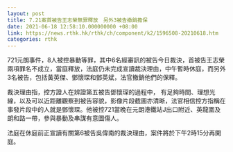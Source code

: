 ```yaml
---
layout: post
title: 7.21案首被告王志榮無罪釋放　另外3被告撤銷擔保
date: 2021-06-18 12:58:10.000000000 +08:00
link: https://news.rthk.hk/rthk/ch/component/k2/1596508-20210618.htm
categories: rthk
---
```


721元朗事件，8人被控暴動等罪，其中6名經審訊的被告今日裁決，首被告王志榮兩項罪名不成立，當庭釋放，法庭仍未完成宣讀裁決理由，中午暫時休庭，而另外3名被告，包括黃英傑、鄧懷琛和鄧英斌，法官撤銷他們的保釋。

裁決理由指，控方證人在辨證第五被告鄧懷琛的過程中， 有足夠時間、理想光線，以及可以近距離觀察到被告容貌，影像片段截圖亦清晰，法官相信控方指稱在事發片段中的人就是鄧懷琛。他被控721當晚在元朗港鐵站J出口附近、英龍圍及朗和路一帶，參與暴動及串謀有意圖傷人。

法庭在休庭前正宣讀有關第6被告吳偉南的裁決理由，案件將於下午2時15分再開庭。
